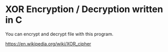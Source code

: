 # XOR Encryption / Decryption written in C

You can encrypt and decrypt file with this program. 

https://en.wikipedia.org/wiki/XOR_cipher